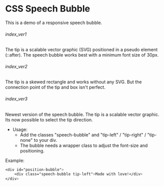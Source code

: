 # CSS Speech Bubble

This is a demo of a responsive speech bubble.

###### index_ver1
The tip is a scalable vector graphic (SVG) positioned in a pseudo element (::after).
The speech bubble works best with a minimum font size of 30px.


###### index_ver2
The tip is a skewed rectangle and works without any SVG. 
But the connection point of the tip and box isn't perfect.


###### index_ver3
Newest version of the speech bubble. The tip is a scalable vector graphic. Its now possible to select the tip direction.
* Usage: 
	* Add the classes "speech-bubble" and "tip-left" / "tip-right" / "tip-none" to your div.
	* The bubble needs a wrapper class to adjust the font-size and positioning.

Example:
```css
<div id="position-bubble">
	<div class="speech-bubble tip-left">Made with love!</div>
</div>
```
